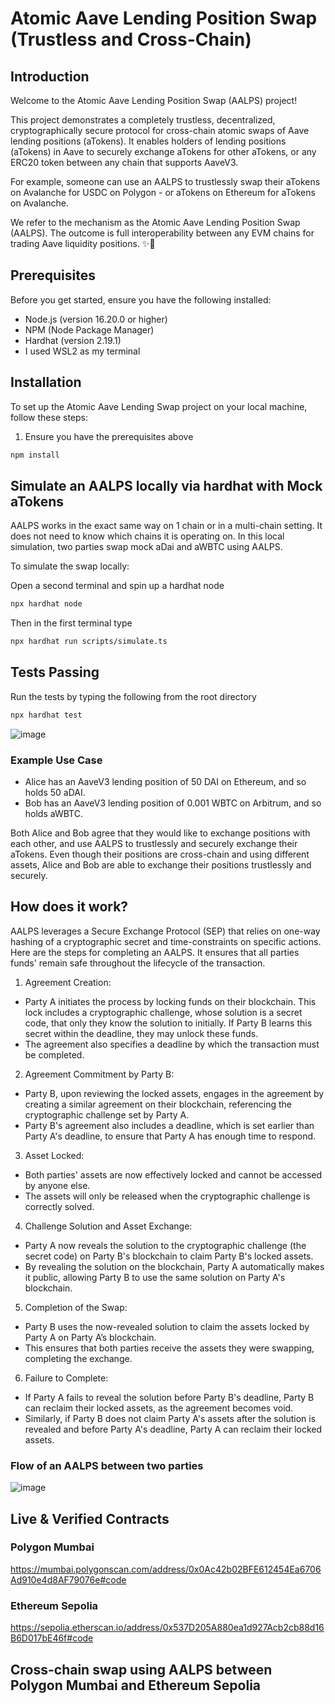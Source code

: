 # Atomic Aave Lending Position Swap (Trustless and Cross-Chain)

## Introduction

Welcome to the Atomic Aave Lending Position Swap (AALPS) project!

This project demonstrates a completely trustless, decentralized, cryptographically secure protocol for cross-chain atomic swaps of Aave lending positions (aTokens). It enables holders of lending positions (aTokens) in Aave to securely exchange aTokens for other aTokens, or any ERC20 token between any chain that supports AaveV3.

For example, someone can use an AALPS to trustlessly swap their aTokens on Avalanche for USDC on Polygon - or aTokens on Ethereum for aTokens on Avalanche.

We refer to the mechanism as the Atomic Aave Lending Position Swap (AALPS). The outcome is full interoperability between any EVM chains for trading Aave liquidity positions. ✨👻

## Prerequisites

Before you get started, ensure you have the following installed:

- Node.js (version 16.20.0 or higher)
- NPM (Node Package Manager)
- Hardhat (version 2.19.1)
- I used WSL2 as my terminal

## Installation

To set up the Atomic Aave Lending Swap project on your local machine, follow these steps:

1. Ensure you have the prerequisites above

```bash
npm install
```

## Simulate an AALPS locally via hardhat with Mock aTokens

AALPS works in the exact same way on 1 chain or in a multi-chain setting. It does not need to know which chains it is operating on. In this local simulation, two parties swap mock aDai and aWBTC using AALPS.

To simulate the swap locally:

Open a second terminal and spin up a hardhat node

```bash
npx hardhat node
```

Then in the first terminal type

```bash
npx hardhat run scripts/simulate.ts
```

## Tests Passing

Run the tests by typing the following from the root directory
```bash
npx hardhat test
```

![image](https://github.com/Oskii/aave-cross-chain-lending-position-swaps/assets/30426408/e9045dbe-58f2-4e6c-b88b-9031907263f3)


### Example Use Case

- Alice has an AaveV3 lending position of 50 DAI on Ethereum, and so holds 50 aDAI.
- Bob has an AaveV3 lending position of 0.001 WBTC on Arbitrum, and so holds aWBTC.

Both Alice and Bob agree that they would like to exchange positions with each other, and use AALPS to trustlessly and securely exchange their aTokens. Even though their positions are cross-chain and using different assets, Alice and Bob are able to exchange their positions trustlessly and securely.

## How does it work?

AALPS leverages a Secure Exchange Protocol (SEP) that relies on one-way hashing of a cryptographic secret and time-constraints on specific actions. Here are the steps for completing an AALPS. It ensures that all parties funds' remain safe throughout the lifecycle of the transaction.

1. Agreement Creation:

- Party A initiates the process by locking funds on their blockchain. This lock includes a cryptographic challenge, whose solution is a secret code, that only they know the solution to initially. If Party B learns this secret within the deadline, they may unlock these funds.
- The agreement also specifies a deadline by which the transaction must be completed.

2. Agreement Commitment by Party B:

- Party B, upon reviewing the locked assets, engages in the agreement by creating a similar agreement on their blockchain, referencing the cryptographic challenge set by Party A.
- Party B's agreement also includes a deadline, which is set earlier than Party A's deadline, to ensure that Party A has enough time to respond.

3. Asset Locked:

- Both parties' assets are now effectively locked and cannot be accessed by anyone else.
- The assets will only be released when the cryptographic challenge is correctly solved.

4. Challenge Solution and Asset Exchange:

- Party A now reveals the solution to the cryptographic challenge (the secret code) on Party B's blockchain to claim Party B's locked assets.
- By revealing the solution on the blockchain, Party A automatically makes it public, allowing Party B to use the same solution on Party A's blockchain.

5. Completion of the Swap:

- Party B uses the now-revealed solution to claim the assets locked by Party A on Party A’s blockchain.
- This ensures that both parties receive the assets they were swapping, completing the exchange.

6. Failure to Complete:

- If Party A fails to reveal the solution before Party B's deadline, Party B can reclaim their locked assets, as the agreement becomes void.
- Similarly, if Party B does not claim Party A's assets after the solution is revealed and before Party A's deadline, Party A can reclaim their locked assets.

### Flow of an AALPS between two parties

![image](https://github.com/Oskii/aave-cross-chain-lending-position-swaps/assets/30426408/cd835243-1552-4873-8a1e-aa950cb94d2a)

## Live & Verified Contracts

### Polygon Mumbai 

https://mumbai.polygonscan.com/address/0x0Ac42b02BFE612454Ea6706Ad910e4d8AF79076e#code

### Ethereum Sepolia

https://sepolia.etherscan.io/address/0x537D205A880ea1d927Acb2cb88d16B6D017bE46f#code

## Cross-chain swap using AALPS between Polygon Mumbai and Ethereum Sepolia



